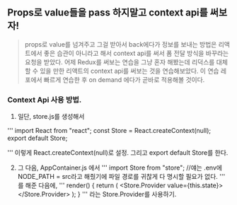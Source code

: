 ## Props로 value들을  pass 하지말고 context api를 써보자! 

> props로 value를 넘겨주고 그걸 받아서 back에다가 정보를 보내는 방법은 리액트에서 좋은 습관이 아니라고 해서 context api를 써서 폼 전달 방식을 바꾸라는 요청을 받았다. 어제 Redux를 써보는 연습을 그냥 혼자 해봤는데 리덕스를 대체할 수 있을 만한 리액트의 context api를 써보는 것을 연습해보았다. 이 연습 레포에서 빠르게 연습한 후 on demand 에다가 곧바로 적용해볼 것이다. 


### Context Api 사용 방법. 

1. 일단, store.js를 생성해서 

'''
import React from "react";
const Store = React.createContext(null);
export default Store;

'''
이렇게 React.createContext(null)로 설정. 그리고 export default Store를 한다. 

2.  그 다음, AppContainer.js 에서 
'''
import Store from "store"; //얘는 .env에 NODE_PATH = src라고 해줬기에 
파일 경로를 귀찮게 다 명시할 필요가 없다. 
'''
를 해준 다음에, 
'''
render() {
    return (
      <Store.Provider value={this.state}>
        <AppPresenter />
      </Store.Provider>
    );
  }
'''
라는 Store.Provider를 사용하기.
